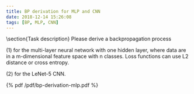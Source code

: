 ```yaml
---
title: BP derivation for MLP and CNN
date: 2018-12-14 15:26:08
tags: [BP, MLP, CNN]
---
```


\section{Task description}
Please derive a backpropagation process

(1)   for the multi-layer neural network with one hidden layer, where data are in a m-dimensional feature space with n classes. Loss functions can use L2 distance or cross entropy.

(2)   for the LeNet-5 CNN.  



<!-- more -->

{% pdf /pdf/bp-derivation-mlp.pdf %}